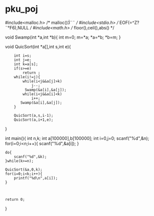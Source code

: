# pku_poj
#include<malloc.h> /* malloc()¦Ì¨¨ */
#include<stdio.h> /* EOF(=^Z?¨°F6),NULL */
#include<math.h> /* floor(),ceil(),abs() */

void Swamp(int *a,int *b){
		int m=0;
		m=*a;
		*a=*b;
		*b=m;
}



void QuicSort(int *a[],int s,int e){
	
		int i=s;
		int j=e;
		int k=a[s];
		if(s>=e)
			return ;
		while(i!=j){
			while(i<j&&a[j]>k)
				j--;
			 Swamp(&a[i],&a[j]);
			while(i<j&&a[i]<k)
				i++;
           Swamp(&a[i],&a[j]);
		}

		QuicSort(a,s,i-1);
		QuicSort(a,i+1,e);
}

int main(){
	int n,k;
	int a[100000],b[100000];
	int i=0,j=0;
	scanf("%d",&n);
	for(i=0;i<n;i++){
		scanf("%d",&a[i]);
	}

	do{
		scanf("%d",&k);
	}while(k>=n);
		
	QuicSort(&a,0,k);
	for(i=0;i<k;i++){
		printf("%d\n",a[i]);
	}


		
	return 0;
}


